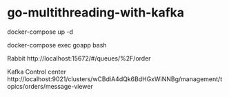 # go-multithreading-with-kafka

docker-compose up -d

docker-compose exec goapp bash

Rabbit
http://localhost:15672/#/queues/%2F/order

Kafka Control center
http://localhost:9021/clusters/wCBdiA4dQk6BdHGxWiNNBg/management/topics/orders/message-viewer
